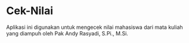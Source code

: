 # Cek-Nilai
Aplikasi ini digunakan untuk mengecek nilai mahasiswa dari mata kuliah yang diampuh oleh Pak Andy Rasyadi, S.Pi., M.Si.

